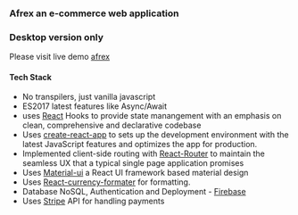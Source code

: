 ### Afrex an e-commerce web application

### Desktop version only

Please visit live demo [afrex](https://afrex-6f4a8.web.app)

#### Tech Stack

 - No transpilers, just vanilla javascript
 - ES2017 latest features like Async/Await
 - uses [React](https://reactjs.org/) Hooks to provide state manangement with an emphasis on clean, comprehensive and declarative codebase
 - Uses [create-react-app](https://create-react-app.dev/) to sets up the development environment with the latest JavaScript features and optimizes the  app for production.
 - Implemented client-side routing with [React-Router](https://reactrouter.com/web/guides/quick-start) to maintain the seamless UX that a typical single page application promises
 - Uses [Material-ui](https://material-ui.com/) a  React UI framework based material design
 - Uses [React-currency-formater](https://github.com/mohitgupta8888/react-currency-format#readme) for formatting.
 - Database NoSQL, Authentication and Deployment - [Firebase](https://firebase.google.com/) 
 - Uses [Stripe](https://stripe.com/docs/api) API  for handling payments

 